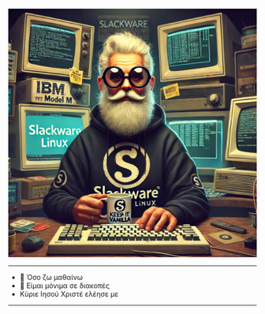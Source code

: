 ![slackware](https://github.com/rizitis/SlackBuilds/raw/refs/heads/main/not_me.webp)

---

- 🌱 Όσο ζω μαθαίνω 
- 🏡 Είμαι μόνιμα σε διακοπές
- Κύριε Ιησού Χριστέ ελέησε με
--- 



